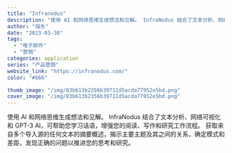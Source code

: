 ```yaml
---
title: "Infranodus"
description: "使用 AI 和网络思维生成想法和见解。 InfraNodus 结合了文本分析、网络可视化和 GPT-3 AI，可帮助您学"
author: "瑞东"
date: "2023-03-30"
tags:
  - "电子邮件"
  - "营销"
categories: application
series: "产品营销"
website_link: "https://infranodus.com/"
color: "#666"

thumb_image: "/img/83b613b2356b39711d5acda77952e5bd.png"
cover_image: "/img/83b613b2356b39711d5acda77952e5bd.png"
---
```


使用 AI 和网络思维生成想法和见解。 InfraNodus 结合了文本分析、网络可视化和 GPT-3 AI，可帮助您学习话语，增强您的阅读、写作和研究工作流程。 获取来自多个导入源的任何文本的摘要概述，揭示主要主题及其之间的关系，确定模式和差距，发现正确的问题以推进您的思考和研究。